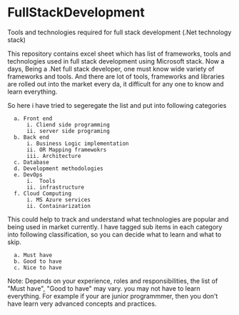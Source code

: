 # FullStackDevelopment
Tools and technologies required for full stack development (.Net technology stack)

This repository contains excel sheet which has list of frameworks, tools and technologies used in full stack development using Microsoft stack.
Now a days, Being a .Net full stack developer, one must know wide variety of frameworks and tools. And there are lot of tools,
frameworks and libraries are rolled out into the market every da, it difficult for any one to know and learn everything. 

So here i have tried to segeregate the list and put into following categories

      a. Front end
          i. Cliend side programming
          ii. server side programing
      b. Back end
          i. Business Logic implementation
          ii. OR Mapping framewokrs
          iii. Architecture
      c. Database
      d. Development methodologies
      e. DevOps 
          i.  Tools 
          ii. infrastructure
      f. Cloud Computing
          i. MS Azure services
          ii. Containarization
      
This could help to track and understand what technologies are popular and being used in market currently. I have tagged sub items in 
each category into following classification, so you can decide what to learn and what to skip.
    
      a. Must have
      b. Good to have
      c. Nice to have
      
Note: Depends on your experience, roles and responsibilities, the list of "Must have", "Good to have" may vary. you may not have to learn everything. For example if your are junior programmmer, then you don't have learn very advanced concepts and practices.
